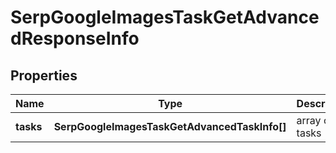 # SerpGoogleImagesTaskGetAdvancedResponseInfo

## Properties

| Name | Type | Description | Notes |
|------------ | ------------- | ------------- | -------------|
**tasks** | **SerpGoogleImagesTaskGetAdvancedTaskInfo[]** | array of tasks |[optional]|